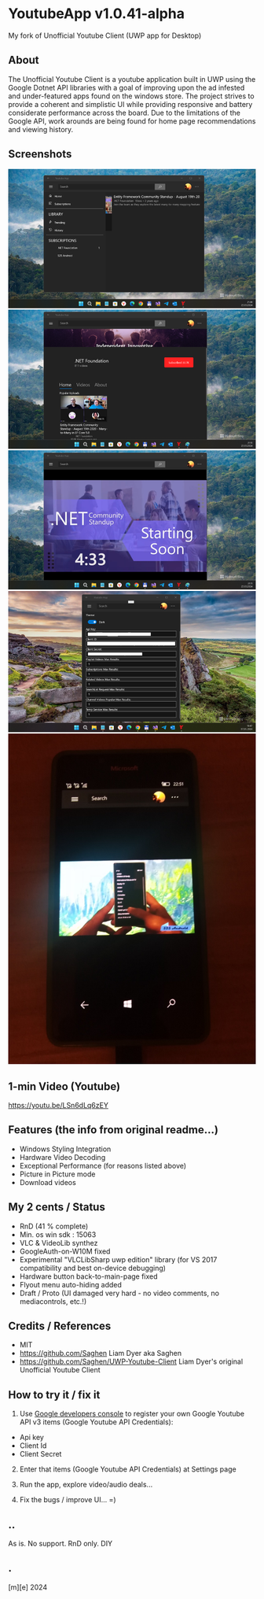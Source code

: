 # YoutubeApp v1.0.41-alpha
My fork of Unofficial Youtube Client (UWP app for Desktop)

## About
The Unofficial Youtube Client is a youtube application built in UWP using the Google Dotnet API libraries with a goal of improving upon the ad infested and under-featured apps found on the windows store. The project strives to provide a coherent and simplistic UI while providing responsive and battery considerate performance across the board. Due to the limitations of the Google API, work arounds are being found for home page recommendations and viewing history.

## Screenshots
![Win11Tiny](Images/shot01.png)
![Win11Tiny](Images/shot02.png)
![Win11Tiny](Images/shot03.png)
![Win11Tiny](Images/shot04.png)
![W10M](Images/shot05.png)

## 1-min Video (Youtube)
https://youtu.be/LSn6dLq6zEY

## Features (the info from original readme...)
- Windows Styling Integration
- Hardware Video Decoding
- Exceptional Performance (for reasons listed above)
- Picture in Picture mode
- Download videos

## My 2 cents / Status 
- RnD (41 % complete)
- Min. os win sdk : 15063
- VLC & VideoLib synthez 
- GoogleAuth-on-W10M fixed
- Experimental "VLCLibSharp uwp edition" library (for VS 2017 compatibility and best on-device debugging)
- Hardware button back-to-main-page fixed
- Flyout menu auto-hiding added 
- Draft / Proto (UI damaged very hard - no video comments, no mediacontrols, etc.!)


## Credits / References
- MIT
- https://github.com/Saghen  Liam Dyer aka Saghen
- https://github.com/Saghen/UWP-Youtube-Client  Liam Dyer's original Unofficial Youtube Client

## How to try it / fix it
1. Use [Google developers console](https://console.developers.google.com/) to register your own Google Youtube API v3 items (Google Youtube API Credentials):
- Api key
- Client Id
- Client Secret

2. Enter that items (Google Youtube API Credentials) at Settings page

3. Run the app, explore video/audio deals...  

4. Fix the bugs / improve UI... =)


## ..
As is. No support. RnD only. DIY

## .
[m][e] 2024

